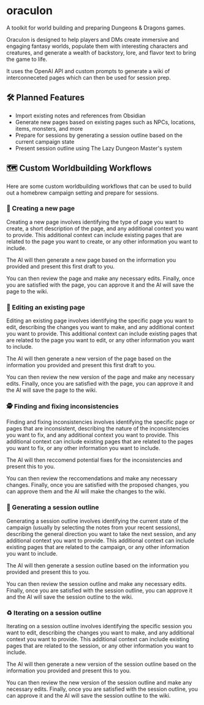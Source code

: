 # oraculon
A toolkit for world building and preparing Dungeons &amp; Dragons games.

Oraculon is designed to help players and DMs create immersive and engaging fantasy worlds, populate them with interesting characters and creatures, and generate a wealth of backstory, lore, and flavor text to bring the game to life.

It uses the OpenAI API and custom prompts to generate a wiki of interconneceted pages which can then be used for session prep.

## :hammer_and_wrench: Planned Features

- Import existing notes and references from Obsidian
- Generate new pages based on existing pages such as NPCs, locations, items, monsters, and more
- Prepare for sessions by generating a session outline based on the current campaign state
- Present session outline using The Lazy Dungeon Master's system

## :world_map: Custom Worldbuilding Workflows

Here are some custom worldbuilding workflows that can be used to build out a homebrew campaign setting and prepare for sessions.

### :newspaper: Creating a new page

Creating a new page involves identifying the type of page you want to create, a short description of the page, and any additional context you want to provide. This additional context can include existing pages that are related to the page you want to create, or any other information you want to include.

The AI will then generate a new page based on the information you provided and present this first draft to you.

You can then review the page and make any necessary edits. Finally, once you are satisfied with the page, you can approve it and the AI will save the page to the wiki.

### :pencil: Editing an existing page

Editing an existing page involves identifying the specific page you want to edit, describing the changes you want to make, and any additional context you want to provide. This additional context can include existing pages that are related to the page you want to edit, or any other information you want to include.

The AI will then generate a new version of the page based on the information you provided and present this first draft to you.

You can then review the new version of the page and make any necessary edits. Finally, once you are satisfied with the page, you can approve it and the AI will save the page to the wiki.

### :detective: Finding and fixing inconsistencies

Finding and fixing inconsistencies involves identifying the specific page or pages that are inconsistent, describing the nature of the inconsistencies you want to fix, and any additional context you want to provide. This additional context can include existing pages that are related to the pages you want to fix, or any other information you want to include.

The AI will then reccomend potential fixes for the inconsistencies and present this to you.

You can then review the reccomendations and make any necessary changes. Finally, once you are satisfied with the proposed changes, you can approve them and the AI will make the changes to the wiki.

### :scroll: Generating a session outline

Generating a session outline involves identifying the current state of the campaign (usually by selecting the notes from your recent sessions), describing the general direction you want to take the next session, and any additional context you want to provide. This additional context can include existing pages that are related to the campaign, or any other information you want to include.

The AI will then generate a session outline based on the information you provided and present this to you.

You can then review the session outline and make any necessary edits. Finally, once you are satisfied with the session outline, you can approve it and the AI will save the session outline to the wiki.

### :recycle: Iterating on a session outline

Iterating on a session outline involves identifying the specific session you want to edit, describing the changes you want to make, and any additional context you want to provide. This additional context can include existing pages that are related to the session, or any other information you want to include.

The AI will then generate a new version of the session outline based on the information you provided and present this to you.

You can then review the new version of the session outline and make any necessary edits. Finally, once you are satisfied with the session outline, you can approve it and the AI will save the session outline to the wiki.
